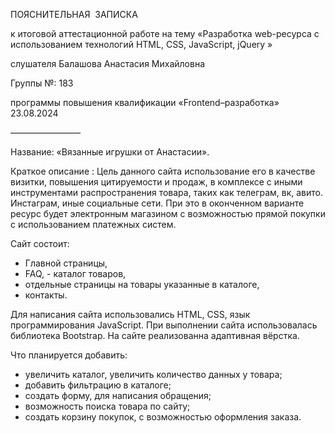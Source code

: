 ПОЯСНИТЕЛЬНАЯ  ЗАПИСКА 

к итоговой аттестационной работе на тему
«Разработка web-ресурса с использованием технологий 
HTML, CSS, JavaScript, jQuery »

слушателя Балашова Анастасия Михайловна 

Группы №: 183

программы повышения квалификации
«Frontend–разработка»
23.08.2024

————————

Название: «Вязанные игрушки от Анастасии».

  Краткое описание : 
Цель данного сайта использование его в качестве визитки, повышения цитируемости и продаж, в комплексе
с иными инструментами распространения товара, таких как телеграм, вк, авито. Инстаграм, иные социальные сети.
При это в оконченном варианте ресурс будет электронным магазином с возможностью прямой покупки 
с использованием платежных систем.

Сайт состоит:
- Главной страницы,
- FAQ, - каталог товаров,
- отдельные страницы на товары указанные в каталоге,
- контакты.

Для написания сайта использовались HTML, CSS, язык программирования JavaScript. 
При выполнении сайта использовалась библиотека Bootstrap. 
На сайте реализованна адаптивная вёрстка.

Что планируется добавить: 
- увеличить каталог, увеличить количество данных у товара;
- добавить фильтрацию в каталоге;
- создать форму, для написания обращения;
- возможность поиска товара по сайту;
- создать корзину покупок, с возможностью оформления заказа.
